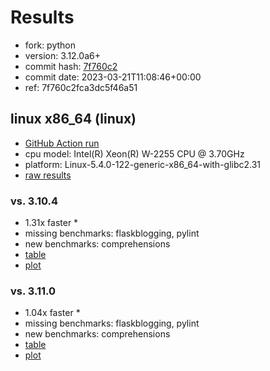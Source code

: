 # Results

- fork: python
- version: 3.12.0a6+
- commit hash: [7f760c2](https://github.com/python/cpython/commit/7f760c2)
- commit date: 2023-03-21T11:08:46+00:00
- ref: 7f760c2fca3dc5f46a51

## linux x86_64 (linux)

- [GitHub Action run](https://github.com/faster-cpython/benchmarking/actions/runs/4481694268)
- cpu model: Intel(R) Xeon(R) W-2255 CPU @ 3.70GHz
- platform: Linux-5.4.0-122-generic-x86_64-with-glibc2.31
- [raw results](bm-20230321-linux-x86_64-python-7f760c2fca3dc5f46a51-3.12.0a6%2B-7f760c2.json)

### vs. 3.10.4

- 1.31x faster \*
- missing benchmarks: flaskblogging, pylint
- new benchmarks: comprehensions
- [table](bm-20230321-linux-x86_64-python-7f760c2fca3dc5f46a51-3.12.0a6%2B-7f760c2-vs-3.10.4.md)
- [plot](bm-20230321-linux-x86_64-python-7f760c2fca3dc5f46a51-3.12.0a6%2B-7f760c2-vs-3.10.4.png)

### vs. 3.11.0

- 1.04x faster \*
- missing benchmarks: flaskblogging, pylint
- new benchmarks: comprehensions
- [table](bm-20230321-linux-x86_64-python-7f760c2fca3dc5f46a51-3.12.0a6%2B-7f760c2-vs-3.11.0.md)
- [plot](bm-20230321-linux-x86_64-python-7f760c2fca3dc5f46a51-3.12.0a6%2B-7f760c2-vs-3.11.0.png)

